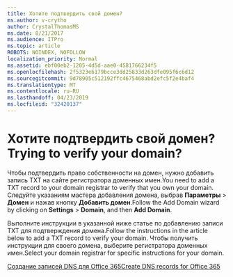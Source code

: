 ```yaml
---
title: Хотите подтвердить свой домен?
ms.author: v-crytho
author: CrystalThomasMS
ms.date: 8/21/2017
ms.audience: ITPro
ms.topic: article
ROBOTS: NOINDEX, NOFOLLOW
localization_priority: Normal
ms.assetid: ebf00eb2-1205-4d5d-aae0-4581766234f5
ms.openlocfilehash: 2f5323e6179bcce3dd25833d263dfe095f6c6d12
ms.sourcegitcommit: 9d78905c512192ffc4675468abd2efc5f2e4baf4
ms.translationtype: MT
ms.contentlocale: ru-RU
ms.lasthandoff: 04/23/2019
ms.locfileid: "32420137"
---
```

# <a name="trying-to-verify-your-domain"></a><span data-ttu-id="6f8c0-102">Хотите подтвердить свой домен?</span><span class="sxs-lookup"><span data-stu-id="6f8c0-102">Trying to verify your domain?</span></span>

<span data-ttu-id="6f8c0-103">Чтобы подтвердить право собственности на домен, нужно добавить запись TXT на сайте регистратора доменных имен.</span><span class="sxs-lookup"><span data-stu-id="6f8c0-103">You need to add a TXT record to your domain registrar to verify that you own your domain.</span></span> <span data-ttu-id="6f8c0-104">Следуйте указаниям мастера добавления домена, выбрав **Параметры** \> **Домен** и нажав кнопку **Добавить домен**.</span><span class="sxs-lookup"><span data-stu-id="6f8c0-104">Follow the Add Domain wizard by clicking on **Settings** \> **Domain**, and then **Add Domain**.</span></span> 
  
<span data-ttu-id="6f8c0-105">Выполните инструкции в указанной ниже статье по добавлению записи TXT для подтверждения домена.</span><span class="sxs-lookup"><span data-stu-id="6f8c0-105">Follow the instructions in the article below to add a TXT record to verify your domain.</span></span> <span data-ttu-id="6f8c0-106">Чтобы получить инструкции для своего домена, выберите регистратора доменных имен.</span><span class="sxs-lookup"><span data-stu-id="6f8c0-106">Select your domain registrar for specific instructions for your domain.</span></span>
  
[<span data-ttu-id="6f8c0-107">Создание записей DNS для Office 365</span><span class="sxs-lookup"><span data-stu-id="6f8c0-107">Create DNS records for Office 365</span></span>](https://support.office.com/article/Create-DNS-records-for-Office-365-when-you-manage-your-DNS-records-B0F3FDCA-8A80-4E8E-9EF3-61E8A2A9AB23.aspx)
  

